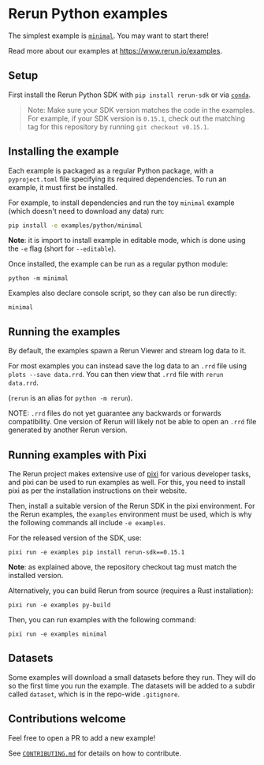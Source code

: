 # Rerun Python examples
The simplest example is [`minimal`](minimal/minimal.py). You may want to start there!

Read more about our examples at <https://www.rerun.io/examples>.

## Setup
First install the Rerun Python SDK with `pip install rerun-sdk` or via [`conda`](https://github.com/conda-forge/rerun-sdk-feedstock).

> Note: Make sure your SDK version matches the code in the examples.
For example, if your SDK version is `0.15.1`, check out the matching tag
for this repository by running `git checkout v0.15.1`.

## Installing the example
Each example is packaged as a regular Python package, with a `pyproject.toml` file specifying its required dependencies. To run an example, it must first be installed.

For example, to install dependencies and run the toy `minimal` example (which doesn't need to download any data) run:

```sh
pip install -e examples/python/minimal
```

**Note**: it is import to install example in editable mode, which is done using the `-e` flag (short for `--editable`).

Once installed, the example can be run as a regular python module:

```shell
python -m minimal
```

Examples also declare console script, so they can also be run directly:

```shell
minimal
```


## Running the examples
By default, the examples spawn a Rerun Viewer and stream log data to it.

For most examples you can instead save the log data to an `.rrd` file using `plots --save data.rrd`. You can then view that `.rrd` file with `rerun data.rrd`.

(`rerun` is an alias for `python -m rerun`).

NOTE: `.rrd` files do not yet guarantee any backwards or forwards compatibility. One version of Rerun will likely not be able to open an `.rrd` file generated by another Rerun version.

## Running examples with Pixi

The Rerun project makes extensive use of [pixi](https://pixi.sh/latest/) for various developer tasks, and pixi can be used to run examples as well. For this, you need to install pixi as per the installation instructions on their website.

Then, install a suitable version of the Rerun SDK in the pixi environment. For the Rerun examples, the `examples` environment must be used, which is why the following commands all include `-e examples`.

For the released version of the SDK, use:
```shell
pixi run -e examples pip install rerun-sdk==0.15.1
```

**Note**: as explained above, the repository checkout tag must match the installed version.

Alternatively, you can build Rerun from source (requires a Rust installation):
```shell
pixi run -e examples py-build
```

Then, you can run examples with the following command:
```shell
pixi run -e examples minimal
```

## Datasets
Some examples will download a small datasets before they run. They will do so the first time you run the example. The datasets will be added to a subdir called `dataset`, which is in the repo-wide `.gitignore`.

## Contributions welcome
Feel free to open a PR to add a new example!

See [`CONTRIBUTING.md`](../../CONTRIBUTING.md) for details on how to contribute.
